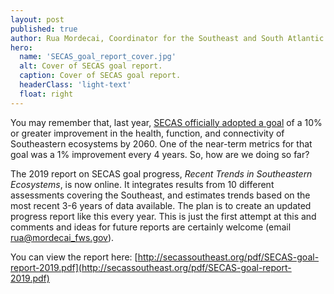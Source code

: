 ```yaml
---
layout: post
published: true
author: Rua Mordecai, Coordinator for the Southeast and South Atlantic Blueprints
hero:
  name: 'SECAS_goal_report_cover.jpg'
  alt: Cover of SECAS goal report.
  caption: Cover of SECAS goal report.
  headerClass: 'light-text'
  float: right
---
```

You may remember that, last year, [SECAS officially adopted a goal](/our-goal) of a 10% or greater improvement in the health, function, and connectivity of Southeastern ecosystems by 2060. One of the near-term metrics for that goal was a 1% improvement every 4 years. So, how are we doing so far? 

The 2019 report on SECAS goal progress, _Recent Trends in Southeastern Ecosystems_, is now online. It integrates results from 10 different assessments covering the Southeast, and estimates trends based on the most recent 3-6 years of data available. The plan is to create an updated progress report like this every year. This is just the first attempt at this and comments and ideas for future reports are certainly welcome (email [rua@mordecai_fws.gov](mailto:rua@mordecai_fws.gov)).

You can view the report here: [http://secassoutheast.org/pdf/SECAS-goal-report-2019.pdf](http://secassoutheast.org/pdf/SECAS-goal-report-2019.pdf)
